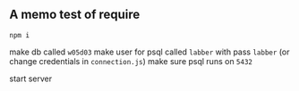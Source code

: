 ## A memo test of require


```
npm i
```

make db called `w05d03`
make user for psql called `labber` with pass `labber` (or change credentials in `connection.js`)
make sure psql runs on `5432` 


start server 